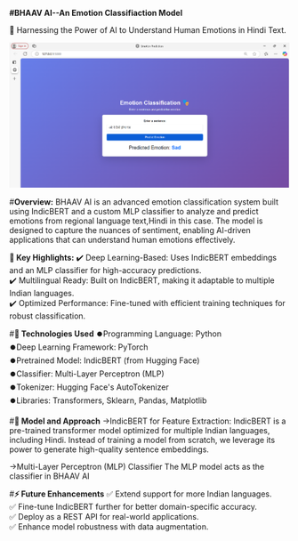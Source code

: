 **#BHAAV AI--An Emotion Classifiaction Model**

🚀 Harnessing the Power of AI to Understand Human Emotions in Hindi Text.

<img src="https://github.com/Neha-Sharma666/Emotion_Recognition-Model/blob/main/web1.jpg.png">

#**Overview:**
BHAAV AI  is an advanced emotion classification system built using IndicBERT and a custom MLP classifier to analyze and predict emotions from regional language text,Hindi in this case. The model is designed to capture the nuances of sentiment, enabling AI-driven applications that can understand human emotions effectively.

**🚀 Key Highlights:**
✔️ Deep Learning-Based: Uses IndicBERT embeddings and an MLP classifier for high-accuracy predictions.<br>
✔️ Multilingual Ready: Built on IndicBERT, making it adaptable to multiple Indian languages.<br>
✔️ Optimized Performance: Fine-tuned with efficient training techniques for robust classification.<br> 

#**📌 Technologies Used**
⏺️Programming Language: Python<br>
⏺️Deep Learning Framework: PyTorch<br> 
⏺️Pretrained Model: IndicBERT (from Hugging Face)<br> 
⏺️Classifier: Multi-Layer Perceptron (MLP)<br>
⏺️Tokenizer: Hugging Face's AutoTokenizer<br>
⏺️Libraries: Transformers, Sklearn, Pandas, Matplotlib<br>

#**📌 Model and Approach**
->IndicBERT for Feature Extraction:
  IndicBERT is a pre-trained transformer model optimized for multiple Indian languages, including Hindi. Instead of training a model from scratch, we leverage its power to generate high-quality sentence embeddings.

->Multi-Layer Perceptron (MLP) Classifier
  The MLP model acts as the classifier in BHAAV AI  

#**⚡ Future Enhancements**
✅ Extend support for more Indian languages.<br>
✅ Fine-tune IndicBERT further for better domain-specific accuracy.<br>
✅ Deploy as a REST API for real-world applications.<br>
✅ Enhance model robustness with data augmentation.<br>
  
